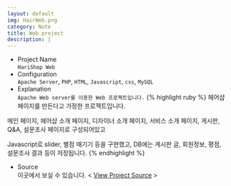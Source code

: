 ```yaml
---
layout: default
img: HairWeb.png
category: Note
title: Web project
description: |
---
```

- Project Name<br>
`HariShop Web`
- Configuration<br>
`Apache Server`, `PHP`, `HTML`, `Javascript`, `css`, `MySQL`
- Explanation<br>
`Apache Web server를 이용한 Web 프로젝트입니다.`
{% highlight ruby %}
헤어샵 페이지를 만든다고 가정한 프로젝트입니다.

메인 페이지, 헤어샵 소개 페이지, 디자이너 소개 페이지, 서비스 소개 페이지, 게시판, Q&A, 설문조사 페이지로 구성되어있고

Javascript로 slider, 별점 매기기 등을 구현했고, DB에는 게시판 글, 회원정보, 평점, 설문조사 결과 등이 저장됩니다.
{% endhighlight %}


- Source<br>
이곳에서 보실 수 있습니다. < [View Project Source][source] >

[source]:https://github.com/parkjoohwan/PCodes/tree/master/Web%20project
